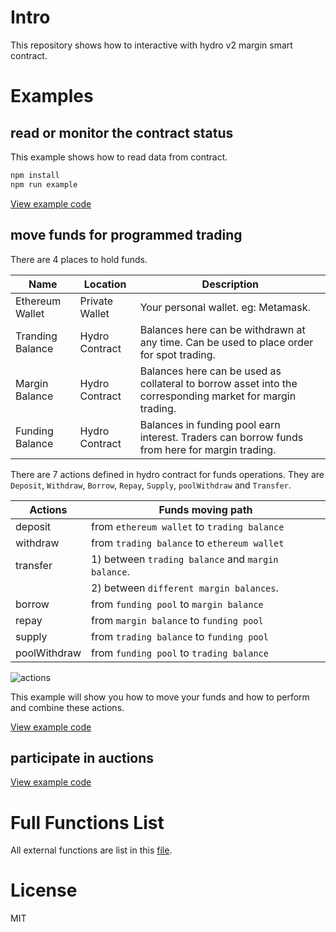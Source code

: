 # Intro

This repository shows how to interactive with hydro v2 margin smart contract.

# Examples

## read or monitor the contract status

This example shows how to read data from contract.

```bash
npm install
npm run example
```

[View example code](./examples/reader.js)

## move funds for programmed trading

There are 4 places to hold funds.

| Name             | Location       | Description                                                                                               |
| ---------------- | -------------- | --------------------------------------------------------------------------------------------------------- |
| Ethereum Wallet  | Private Wallet | Your personal wallet. eg: Metamask.                                                                       |
| Tranding Balance | Hydro Contract | Balances here can be withdrawn at any time. Can be used to place order for spot trading.                  |
| Margin Balance   | Hydro Contract | Balances here can be used as collateral to borrow asset into the corresponding market for margin trading. |
| Funding Balance  | Hydro Contract | Balances in funding pool earn interest. Traders can borrow funds from here for margin trading.            |

There are 7 actions defined in hydro contract for funds operations. They are `Deposit`, `Withdraw`, `Borrow`, `Repay`, `Supply`, `poolWithdraw` and `Transfer`.

| Actions      | Funds moving path                                  |
| ------------ | -------------------------------------------------- |
| deposit      | from `ethereum wallet` to `trading balance`        |
| withdraw     | from `trading balance` to `ethereum wallet`        |
| transfer     | 1) between `trading balance` and `margin balance`. |
|              | 2) between `different margin balances`.            |
| borrow       | from `funding pool` to `margin balance`            |
| repay        | from `margin balance` to `funding pool`            |
| supply       | from `trading balance` to `funding pool`           |
| poolWithdraw | from `funding pool` to `trading balance`           |

![actions](https://raw.githubusercontent.com/hydroprotocol/contract-interations/master/assets/funds-operations.png)

This example will show you how to move your funds and how to perform and combine these actions.

[View example code](./examples/funds.js)

## participate in auctions

[View example code](./examples/auction.js)

# Full Functions List

All external functions are list in this [file](https://github.com/HydroProtocol/protocol/blob/master/contracts/ExternalFunctions.sol).

# License

MIT